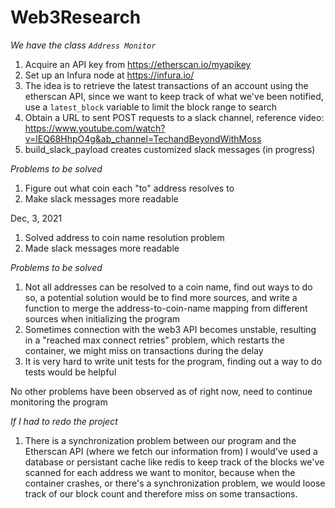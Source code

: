 # Web3Research

*We have the class `Address Monitor`*

1. Acquire an API key from https://etherscan.io/myapikey
2. Set up an Infura node at https://infura.io/
3. The idea is to retrieve the latest transactions of an account using the etherscan API, since we want to keep track of what we've been notified, use a `latest_block` variable to limit the block range to search
4. Obtain a URL to sent POST requests to a slack channel, reference video: https://www.youtube.com/watch?v=lEQ68HhpO4g&ab_channel=TechandBeyondWithMoss
5. build_slack_payload creates customized slack messages (in progress)

*Problems to be solved*
1. Figure out what coin each "to" address resolves to
2. Make slack messages more readable

Dec, 3, 2021
1. Solved address to coin name resolution problem
2. Made slack messages more readable

*Problems to be solved*
1. Not all addresses can be resolved to a coin name, find out ways to do so, a potential solution would be to find more sources, and write a function to merge the address-to-coin-name mapping from different sources when initializing the program
2. Sometimes connection with the web3 API becomes unstable, resulting in a "reached max connect retries" problem, which restarts the container, we might miss on transactions during the delay
3. It is very hard to write unit tests for the program, finding out a way to do tests would be helpful

No other problems have been observed as of right now, need to continue monitoring the program

*If I had to redo the project*
1. There is a synchronization problem between our program and the Etherscan API (where we fetch our information from) I would've used a database or persistant cache like redis to keep track of the blocks we've scanned for each address we want to monitor, because when the container crashes, or there's a synchronization problem, we would loose track of our block count and therefore miss on some transactions.